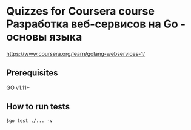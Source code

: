 # Quizzes for Coursera course Разработка веб-сервисов на Go - основы языка

https://www.coursera.org/learn/golang-webservices-1/

## Prerequisites

GO v1.11+

## How to run tests

    $go test ./... -v

    